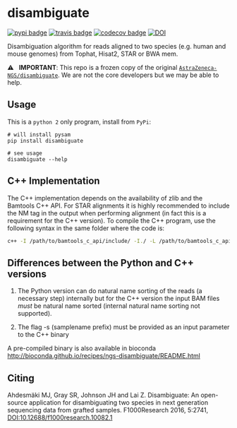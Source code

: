 # disambiguate

[![pypi badge][pypi_badge]][pypi_base]
[![travis badge][travis_badge]][travis_base]
[![codecov badge][codecov_badge]][codecov_base]
[![DOI][zenodo_badge]][zenodo_base]

Disambiguation algorithm for reads aligned to two species (e.g. human and mouse genomes) from
Tophat, Hisat2, STAR or BWA mem.

⚠️ &nbsp; **IMPORTANT**: This repo is a frozen copy of the original [`AstraZeneca-NGS/disambiguate`]. We are not the core developers but we may be able to help.

## Usage

This is a `python 2` only program, install from `PyPi`:

    # will install pysam
    pip install disambiguate

    # see usage
    disambiguate --help

## C++ Implementation

The C++ implementation depends on the availability of zlib and the Bamtools C++ API. For STAR alignments it is highly recommended to include the NM tag in the output when performing alignment (in fact this is a requirement for the C++ version). To compile the C++ program, use the following syntax in the same folder where the code is:

```bash
c++ -I /path/to/bamtools_c_api/include/ -I./ -L /path/to/bamtools_c_api/lib/ -o disambiguate dismain.cpp -lz -lbamtools
```

## Differences between the Python and C++ versions

1. The Python version can do natural name sorting of the reads (a necessary step) internally but for the C++ version the input BAM files _must_ be natural name sorted (internal natural name sorting not supported).

1. The flag -s (samplename prefix) must be provided as an input parameter to the C++ binary

A pre-compiled binary is also available in bioconda http://bioconda.github.io/recipes/ngs-disambiguate/README.html

## Citing

Ahdesmäki MJ, Gray SR, Johnson JH and Lai Z. Disambiguate: An open-source application for disambiguating two species in next generation sequencing data from grafted samples. F1000Research 2016, 5:2741, [DOI:10.12688/f1000research.10082.1](http://dx.doi.org/10.12688/f1000research.10082.1)

<!-- references -->
[`AstraZeneca-NGS/disambiguate`]: https://github.com/AstraZeneca-NGS/disambiguate
[zenodo_badge]: https://zenodo.org/badge/DOI/10.5281/zenodo.166017.svg
[zenodo_base]: https://doi.org/10.5281/zenodo.166017
[travis_badge]: https://img.shields.io/travis/leukgen/disambiguate.svg
[travis_base]: https://travis-ci.org/leukgen/disambiguate
[pypi_badge]: https://img.shields.io/pypi/v/disambiguate.svg
[pypi_base]: https://pypi.python.org/pypi/disambiguate
[codecov_badge]: https://codecov.io/gh/leukgen/disambiguate/branch/master/graph/badge.svg
[codecov_base]: https://codecov.io/gh/leukgen/disambiguate
